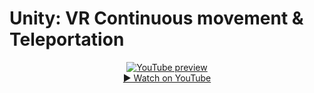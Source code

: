 # Unity: VR Continuous movement & Teleportation

<p align="center">
  <a href="https://www.youtube.com/shorts/3rZHY9hG8eQ">
    <img src="https://img.youtube.com/vi/3rZHY9hG8eQ/hqdefault.jpg" alt="YouTube preview" />
  </a>
  <br/>
  <a href="https://www.youtube.com/shorts/3rZHY9hG8eQ">▶ Watch on YouTube</a>
</p>
